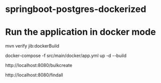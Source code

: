 # springboot-postgres-dockerized

# Run the application in docker mode

mvn verify jib:dockerBuild

docker-compose -f src/main/docker/app.yml up -d --build

http://localhost:8080/bulkcreate

http://localhost:8080/findall

